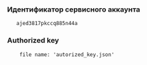 ### Идентификатор сервисного аккаунта
```
   ajed3817pkccq885n44a
```
### Authorized key
```
    file name: 'autorized_key.json'
```




